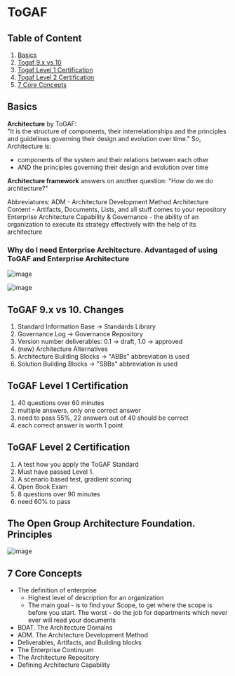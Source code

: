 # ToGAF
## Table of Content
1. [Basics](#basics)
2. [Togaf 9.x vs 10](#togaf-9x-vs-10-changes)
3. [Togaf Level 1 Certification](#togaf-level-1-certification)
4. [Togaf Level 2 Certification](#togaf-level-2-certification)
5. [7 Core Concepts](#7-core-concepts)

## Basics
**Architecture** by ToGAF:  
"It is the structure of components, their interrelationships and the principles and guidelines governing their design and evolution over time."
So, Architecture is:
* components of the system and their relations between each other
* AND the principles governing their design and evolution over time

**Architecture framework** answers on another question: "How do we do architecture?"  

Abbreviatures:
ADM - Architecture Development Method
Architecture Content - Artifacts, Documents, Lists, and all stuff comes to your repository
Enterprise Architecture Capability & Governance - the ability of an organization to execute its strategy effectively with the help of its architecture

### Why do I need Enterprise Architecture. Advantaged of using ToGAF and Enterprise Architecture
![image](https://github.com/Glareone/AZ-304-305-SA-And-Architecture-Design-In-Depth/assets/4239376/94262c28-5c90-4ed5-a49f-51e8c138d2de)

![image](https://github.com/Glareone/AZ-304-305-SA-And-Architecture-Design-In-Depth/assets/4239376/bf589bcb-3b64-4481-8235-ded8f91f9cbf)


## ToGAF 9.x vs 10. Changes
1. Standard Information Base -> Standards Library
2. Governance Log -> Governance Repository
3. Version number deliverables: 0.1 -> draft, 1.0 -> approved
4. (new) Architecture Alternatives
5. Architecture Building Blocks -> "ABBs" abbreviation is used
6. Solution Building Blocks -> "SBBs" abbreviation is used

## ToGAF Level 1 Certification
1. 40 questions over 60 minutes
2. multiple answers, only one correct answer
3. need to pass 55%, 22 answers out of 40 should be correct
4. each correct answer is worth 1 point

## ToGAF Level 2 Certification
1. A test how you apply the ToGAF Standard
2. Must have passed Level 1. 
3. A scenario based test, gradient scoring
4. Open Book Exam
5. 8 questions over 90 minutes
6. need 60% to pass

## The Open Group Architecture Foundation. Principles
![image](https://github.com/Glareone/AZ-304-305-SA-And-Architecture-Design-In-Depth/assets/4239376/b802ae96-b7ff-4796-a765-53d7515cd33a)

## 7 Core Concepts
* The definition of enterprise
    - Highest level of description for an organization
    - The main goal - is to find your Scope, to get where the scope is before you start. The worst - do the job for departments which never ever will read your documents
* BDAT. The Architecture Domains
* ADM. The Architecture Development Method
* Deliverables, Artifacts, and Building blocks
* The Enterprise Continuum
* The Architecture Repository
* Defining Architecture Capability 
